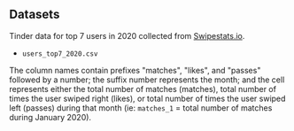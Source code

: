 ## Datasets

Tinder data for top 7 users in 2020 collected from [Swipestats.io](https://www.swipestats.io/).

- `users_top7_2020.csv`

The column names contain prefixes "matches", "likes", and "passes" followed by a number; the suffix number represents the month; and the cell represents either the total number of matches (matches), total number of times the user swiped right (likes), or total number of times the user swiped left (passes) during that month (ie: `matches_1` = total number of matches during January 2020).